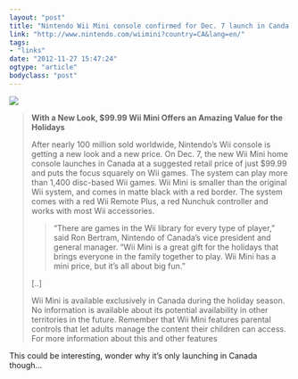 ```yaml
---
layout: "post"
title: "Nintendo Wii Mini console confirmed for Dec. 7 launch in Canda Only"
link: "http://www.nintendo.com/wiimini?country=CA&lang=en/"
tags: 
- "links"
date: "2012-11-27 15:47:24"
ogtype: "article"
bodyclass: "post"
---
```


![](http://cdn.rogerstringer.com/wp-content/uploads/2012/11/wiimini.jpg)

> **With a New Look, $99.99 Wii Mini Offers an Amazing Value for the Holidays**
> 
> After nearly 100 million sold worldwide, Nintendo’s Wii console is getting a new look and a new price. On Dec. 7, the new Wii Mini home console launches in Canada at a suggested retail price of just $99.99 and puts the focus squarely on Wii games. The system can play more than 1,400 disc-based Wii games. Wii Mini is smaller than the original Wii system, and comes in matte black with a red border. The system comes with a red Wii Remote Plus, a red Nunchuk controller and works with most Wii accessories.
> 
> > “There are games in the Wii library for every type of player,” said Ron Bertram, Nintendo of Canada’s vice president and general manager. “Wii Mini is a great gift for the holidays that brings everyone in the family together to play. Wii Mini has a mini price, but it’s all about big fun.”
> 
> [..]
> 
> Wii Mini is available exclusively in Canada during the holiday season. No information is available about its potential availability in other territories in the future. Remember that Wii Mini features parental controls that let adults manage the content their children can access. For more information about this and other features

This could be interesting, wonder why it’s only launching in Canada though…